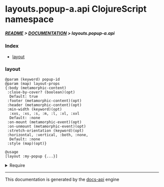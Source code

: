
# layouts.popup-a.api ClojureScript namespace

##### [README](../../../../README.md) > [DOCUMENTATION](../../../COVER.md) > layouts.popup-a.api

### Index

- [layout](#layout)

### layout

```
@param (keyword) popup-id
@param (map) layout-props
{:body (metamorphic-content)
 :close-by-cover? (boolean)(opt)
  Default: true
 :footer (metamorphic-content)(opt)
 :header (metamorphic-content)(opt)
 :min-width (keyword)(opt)
  :xxs, :xs, :s, :m, :l, :xl, :xxl
  Default: :none
 :on-mount (metamorphic-event)(opt)
 :on-unmount (metamorphic-event)(opt)
 :stretch-orientation (keyword)(opt)
 :horizontal, :vertical, :both, :none,
  Default: :none
 :style (map)(opt)}
```

```
@usage
[layout :my-popup {...}]
```

<details>
<summary>Require</summary>

```
(ns my-namespace (:require [layouts.popup-a.api :refer [layout]]))

(layouts.popup-a.api/layout ...)
(layout                     ...)
```

</details>

---

This documentation is generated by the [docs-api](https://github.com/bithandshake/docs-api) engine

